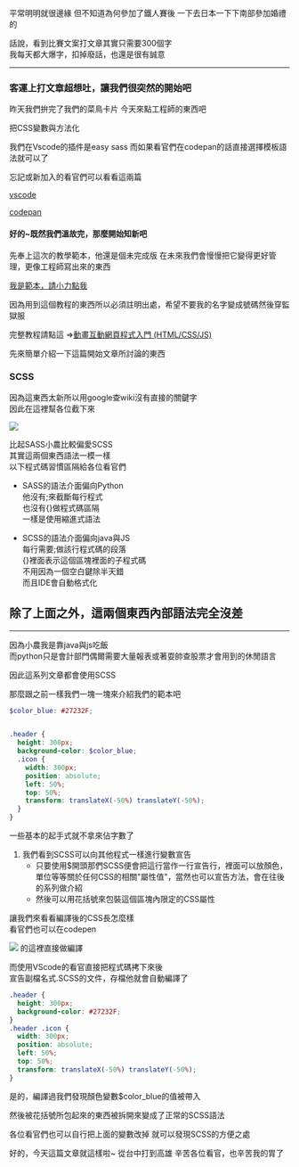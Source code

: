 平常明明就很邊緣
但不知道為何參加了鐵人賽後
一下去日本一下下南部參加婚禮的

話說，看到比賽文案打文章其實只需要300個字  
我每天都大爆字，扣掉廢話，也還是很有誠意

---  

### 客運上打文章超想吐，讓我們很突然的開始吧

昨天我們拚完了我們的菜鳥卡片
今天來點工程師的東西吧

把CSS變數與方法化

我們在Vscode的插件是easy sass
而如果看官們在codepan的話直接選擇模板語法就可以了

忘記或新加入的看官們可以看看這兩篇  

[vscode](https://ithelp.ithome.com.tw/articles/10201861)  

[codepan](https://ithelp.ithome.com.tw/articles/10202660)

#### 好的~既然我們溫故完，那麼開始知新吧

先奉上這次的教學範本，他還是個未完成版
在未來我們會慢慢把它變得更好管理，更像工程師寫出來的東西

[我是範本，請小力點我](https://codepen.io/cy810912/pen/LrPyZp/)

因為用到這個教程的東西所以必須註明出處，希望不要我的名字變成號碼然後穿監獄服

完整教程請點這
=>[動畫互動網頁程式入門 (HTML/CSS/JS)](https://hahow.in/courses/56189df9df7b3d0b005c6639/discussions)

先來簡單介紹一下這篇開始文章所討論的東西　　

### SCSS

因為這東西太新所以用google查wiki沒有直接的關鍵字  
因此在這裡幫各位截下來    


![](https://CY810912.github.io/img/scsswiki.png)

比起SASS小農比較偏愛SCSS  
其實這兩個東西語法一模一樣  
以下程式碼習慣區隔給各位看官們

*  SASS的語法介面偏向Python  
他沒有;來截斷每行程式  
也沒有{}做程式碼區隔  
一樣是使用縮進式語法  

* SCSS的語法介面偏向java與JS  
每行需要;做該行程式碼的段落  
{}裡面表示這個區塊裡面的子程式碼  
不用因為一個空白鍵除半天錯  
而且IDE會自動格式化  

## 除了上面之外，這兩個東西內部語法完全沒差
---
因為小農我是靠java與js吃飯  
而python只是會計部門偶爾需要大量報表或著耍帥查股票才會用到的休閒語言

因此這系列文章都會使用SCSS

那麼跟之前一樣我們一塊一塊來介紹我們的範本吧
```scss
$color_blue: #27232F;


.header {
  height: 300px;
  background-color: $color_blue;
  .icon {
    width: 300px;
    position: absolute;
    left: 50%;
    top: 50%;
    transform: translateX(-50%) translateY(-50%);
  }
}
```
一些基本的起手式就不拿來佔字數了

1. 我們看到SCSS可以向其他程式一樣進行變數宣告
    * 只要使用$開頭那們SCSS便會把這行當作一行宣告行，裡面可以放顏色，單位等等關於任何CSS的相關"屬性值"，當然也可以宣告方法，會在往後的系列做介紹
    * 然後可以用花括號來包裝這個區塊內限定的CSS屬性

讓我們來看看編譯後的CSS長怎麼樣  
看官們也可以在codepen  

![](https://CY810912.github.io/img/scss2.png)
的這裡直接做編譯

而使用VScode的看官直接把程式碼拷下來後  
宣告副檔名式.SCSS的文件，存檔他就會自動編譯了

```css
.header {
  height: 300px;
  background-color: #27232F;
}
.header .icon {
  width: 300px;
  position: absolute;
  left: 50%;
  top: 50%;
  transform: translateX(-50%) translateY(-50%);
}

```

是的，編譯過我們發現顏色變數$color_blue的值被帶入

然後被花括號所包起來的東西被拆開來變成了正常的SCSS語法

各位看官們也可以自行把上面的變數改掉
就可以發現SCSS的方便之處


好的，今天這篇文章就這樣啦~
從台中打到高雄
辛苦各位看官，也辛苦我的胃了